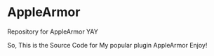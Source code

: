 AppleArmor
==========

Repository for AppleArmor YAY


So, This is the Source Code for My popular plugin AppleArmor 
Enjoy!
